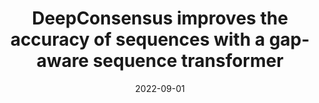 ---
title: "DeepConsensus improves the accuracy of sequences with a gap-aware sequence transformer"
collection: publications
permalink: /publications/2022-09-01-DeepConsensus-improves-the-accuracy-of-sequences-with-a-gap-aware-sequence-transformer
date: 2022-09-01
paperurl: 'https://doi.org/10.1038/s41587-022-01435-7'
code: 'https://github.com/google/deepconsensus'
citation: 'G.&nbsp;Baid, D.&nbsp;E. Cook, K.&nbsp;Shafin, T.&nbsp;Yun, F.&nbsp;Llinares-López, Q.&nbsp;Berthet, … A.&nbsp;Carroll.
<span class="bibtex-protected">DeepConsensus</span> improves the accuracy of sequences with a gap-aware sequence transformer.
<em>Nat. Biotechnol.</em>, 2022.'
---